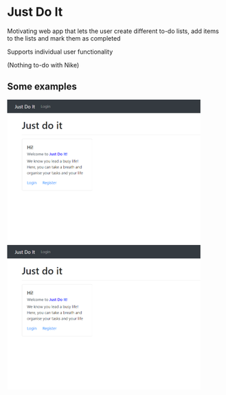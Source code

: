 # Just Do It

Motivating web app that lets the user create different to-do lists, add items to the lists and mark them as completed


Supports individual user functionality


(Nothing to-do with Nike)

## Some examples 
<img src="images/tdl-1.png" width="450"/>
<img src="images/tdl-1.png" width="450"/>



